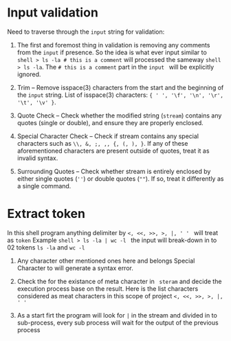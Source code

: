 # Input validation

Need to traverse through the ```input``` string for validation:

1. The first and foremost thing in validation is removing any comments from the ```input``` if presence. So the idea is what ever input similar to ``` shell > ls -la # this is a comment ``` will processed the sameway ``` shell > ls -la ```. The ``` # this is a comment ``` part in the ```input ``` will be explicitly ignored.

2. Trim – Remove isspace(3) characters from the start and the beginning of the ```input``` string. List of isspace(3) characters: ```{ ' ', '\f', '\n', '\r', '\t', '\v' }```.

3. Quote Check – Check whether the modified string (```stream```) contains any quotes (single or double), and ensure they are properly enclosed.

4. Special Character Check – Check if stream contains any special characters such as ```\\, &, ;, ,, {, (, ), }```. If any of these aforementioned characters are present outside of quotes, treat it as invalid syntax.

5. Surrounding Quotes – Check whether stream is entirely enclosed by either single quotes (```''```) or double quotes (```""```). If so, treat it differently as a single command.

# Extract token

In this shell program anything delimiter by ```<, <<, >>, >, |, ' ' ``` will treat as ```token```
Example ```shell > ls -la | wc -l ``` the input will break-down in to 02 tokens ``` ls -la ``` and ``` wc -l ```

1. Any character other mentioned ones here and belongs Special Character to will generate a syntax error.

2. Check the for the existance of meta character in ``` steram``` and decide the execution process base on the result. Here is the list characters considered as meat characters in this scope of project ```<, <<, >>, >, |, ' ' ```

3. As a start firt the program will look for ```|``` in the stream and divided in to sub-process, every sub process will wait for the output of the previous process


